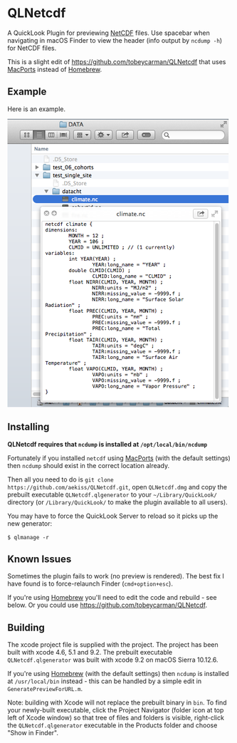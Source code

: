 QLNetcdf
========
A QuickLook Plugin for previewing [NetCDF](http://www.unidata.ucar.edu/software/netcdf/) files. Use spacebar when navigating in macOS Finder to view the header (info output by `ncdump -h`) for NetCDF files.

This is a slight edit of https://github.com/tobeycarman/QLNetcdf that uses [MacPorts](https://www.macports.org) instead of [Homebrew](http://brew.sh).


Example
-------
Here is an example.

![Screen shot](/images/example0.png?raw=true "QLNetcdf generator in action")

Installing
-----------
__QLNetcdf requires that `ncdump` is installed at `/opt/local/bin/ncdump`__

Fortunately if you installed `netcdf` using [MacPorts](https://www.macports.org) (with the default settings) then `ncdump` should exist in the correct location already. 

Then all you need to do is `git clone https://github.com/aekiss/QLNetcdf.git`, open `QLNetcdf.dmg` and copy the prebuilt executable `QLNetcdf.qlgenerator` to your `~/Library/QuickLook/` directory (or `/Library/QuickLook/` to make the plugin available to all users).

You may have to force the QuickLook Server to reload so it picks up the new generator:

    $ qlmanage -r


Known Issues
------------
Sometimes the plugin fails to work (no preview is rendered). The best fix I have found is to force-relaunch Finder (`cmd+option+esc`).

If you're using [Homebrew](http://brew.sh) you'll need to edit the code and rebuild - see below. Or you could use https://github.com/tobeycarman/QLNetcdf.

Building
--------
The xcode project file is supplied with the project. The project has been built with xcode 4.6, 5.1 and 9.2. The prebuilt executable `QLNetcdf.qlgenerator` was built with xcode 9.2 on macOS Sierra 10.12.6.

If you're using [Homebrew](http://brew.sh) (with the default settings) then `ncdump` is installed at `/usr/local/bin` instead - this can be handled by a simple edit in `GeneratePreviewForURL.m`. 

Note: building with Xcode will not replace the prebuilt binary in `bin`. To find your newly-built executable, click the Project Navigator (folder icon at top left of Xcode window) so that tree of files and folders is visible, right-click the `QLNetcdf.qlgenerator` executable in the Products folder and choose "Show in Finder".


